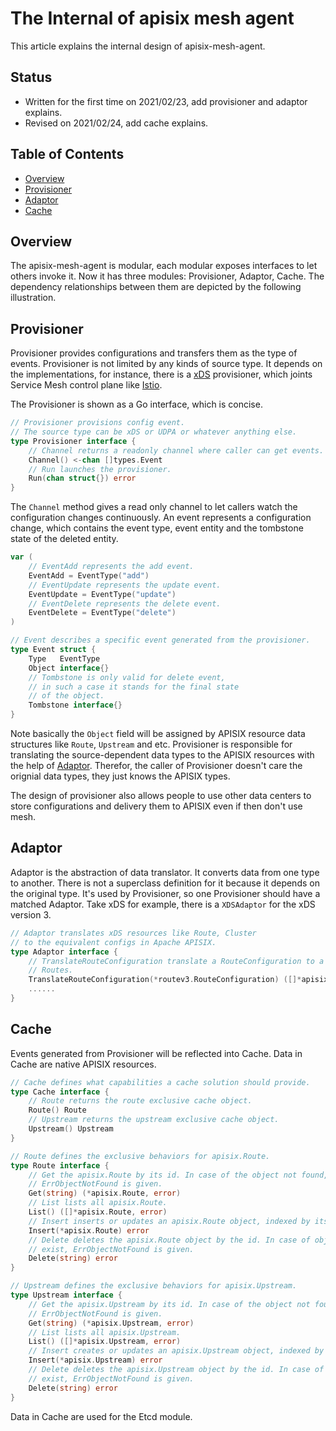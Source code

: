# The Internal of apisix mesh agent

This article explains the internal design of apisix-mesh-agent.

## Status

- Written for the first time on 2021/02/23, add provisioner and adaptor explains.
- Revised on 2021/02/24, add cache explains.

## Table of Contents

- [Overview](#overview)
- [Provisioner](#provisioner)
- [Adaptor](#adaptor)
- [Cache](#cache)

## Overview

The apisix-mesh-agent is modular, each modular exposes interfaces to let others invoke it.
Now it has three modules: Provisioner, Adaptor, Cache. The dependency relationships between them are depicted by the following illustration.

## Provisioner

Provisioner provides configurations and transfers them as the type of events. Provisioner is not limited by any kinds of source type.
It depends on the implementations, for instance, there is a [xDS](https://www.envoyproxy.io/docs/envoy/latest/api-docs/xds_protocol) provisioner,
which joints Service Mesh control plane like [Istio](https://istio.io/).

The Provisioner is shown as a Go interface, which is concise.

```go
// Provisioner provisions config event.
// The source type can be xDS or UDPA or whatever anything else.
type Provisioner interface {
    // Channel returns a readonly channel where caller can get events.
    Channel() <-chan []types.Event
    // Run launches the provisioner.
    Run(chan struct{}) error
}
```

The `Channel` method gives a read only channel to let callers watch the configuration changes continuously.
An event represents a configuration change, which contains the event type,
event entity and the tombstone state of the deleted entity.

```go
var (
    // EventAdd represents the add event.
    EventAdd = EventType("add")
    // EventUpdate represents the update event.
    EventUpdate = EventType("update")
    // EventDelete represents the delete event.
    EventDelete = EventType("delete")
)

// Event describes a specific event generated from the provisioner.
type Event struct {
    Type   EventType
    Object interface{}
    // Tombstone is only valid for delete event,
    // in such a case it stands for the final state
    // of the object.
    Tombstone interface{}
}
```

Note basically the `Object` field will be assigned by APISIX resource data structures
like `Route`, `Upstream` and etc. Provisioner is responsible for translating the source-dependent data types to
the APISIX resources with the help of [Adaptor](#adaptor). Therefor, the caller of Provisioner
doesn't care the orignial data types, they just knows the APISIX types.

The design of provisioner also allows people to use other data centers to store
configurations and delivery them to APISIX even if then don't use mesh.

## Adaptor

Adaptor is the abstraction of data translator. It converts data from one type to another. There is not
a superclass definition for it because it depends on the original type. It's used by Provisioner, so
one Provisioner should have a matched Adaptor. Take xDS for example, there is a
`XDSAdaptor` for the xDS version 3.

```go
// Adaptor translates xDS resources like Route, Cluster
// to the equivalent configs in Apache APISIX.
type Adaptor interface {
    // TranslateRouteConfiguration translate a RouteConfiguration to a series APISIX
    // Routes.
    TranslateRouteConfiguration(*routev3.RouteConfiguration) ([]*apisix.Route, error)
    ......
}
```

## Cache

Events generated from Provisioner will be reflected into Cache. Data in Cache are native APISIX resources.

```go
// Cache defines what capabilities a cache solution should provide.
type Cache interface {
    // Route returns the route exclusive cache object.
    Route() Route
    // Upstream returns the upstream exclusive cache object.
    Upstream() Upstream
}

// Route defines the exclusive behaviors for apisix.Route.
type Route interface {
    // Get the apisix.Route by its id. In case of the object not found,
    // ErrObjectNotFound is given.
    Get(string) (*apisix.Route, error)
    // List lists all apisix.Route.
    List() ([]*apisix.Route, error)
    // Insert inserts or updates an apisix.Route object, indexed by its id.
    Insert(*apisix.Route) error
    // Delete deletes the apisix.Route object by the id. In case of object not
    // exist, ErrObjectNotFound is given.
    Delete(string) error
}

// Upstream defines the exclusive behaviors for apisix.Upstream.
type Upstream interface {
    // Get the apisix.Upstream by its id. In case of the object not found,
    // ErrObjectNotFound is given.
    Get(string) (*apisix.Upstream, error)
    // List lists all apisix.Upstream.
    List() ([]*apisix.Upstream, error)
    // Insert creates or updates an apisix.Upstream object, indexed by its id.
    Insert(*apisix.Upstream) error
    // Delete deletes the apisix.Upstream object by the id. In case of object not
    // exist, ErrObjectNotFound is given.
    Delete(string) error
}
```

Data in Cache are used for the Etcd module.
